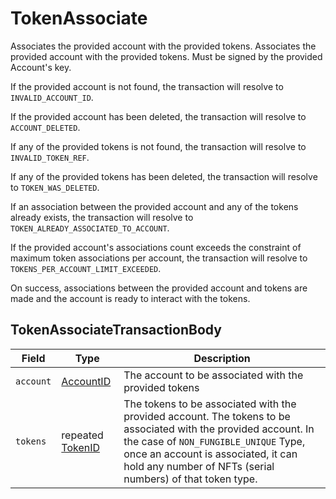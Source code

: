 # TokenAssociate

Associates the provided account with the provided tokens. Associates the provided account with the provided tokens. Must be signed by the provided Account's key.

If the provided account is not found, the transaction will resolve to `INVALID_ACCOUNT_ID`.

If the provided account has been deleted, the transaction will resolve to `ACCOUNT_DELETED`.

If any of the provided tokens is not found, the transaction will resolve to `INVALID_TOKEN_REF`.

If any of the provided tokens has been deleted, the transaction will resolve to `TOKEN_WAS_DELETED`.

If an association between the provided account and any of the tokens already exists, the transaction will resolve to `TOKEN_ALREADY_ASSOCIATED_TO_ACCOUNT`.

If the provided account's associations count exceeds the constraint of maximum token associations per account, the transaction will resolve to `TOKENS_PER_ACCOUNT_LIMIT_EXCEEDED`.

On success, associations between the provided account and tokens are made and the account is ready to interact with the tokens.

## TokenAssociateTransactionBody

| Field     | Type                                          | Description                                                                                                                                                                                                                                                 |
| --------- | --------------------------------------------- | ----------------------------------------------------------------------------------------------------------------------------------------------------------------------------------------------------------------------------------------------------------- |
| `account` | [AccountID](../basic-types/accountid.md)      | The account to be associated with the provided tokens                                                                                                                                                                                                       |
| `tokens`  | repeated [TokenID](../basic-types/tokenid.md) | The tokens to be associated with the provided account. The tokens to be associated with the provided account. In the case of `NON_FUNGIBLE_UNIQUE` Type, once an account is associated, it can hold any number of NFTs (serial numbers) of that token type. |
